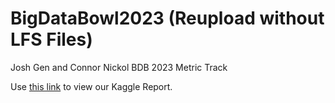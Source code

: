 # BigDataBowl2023 (Reupload without LFS Files)

Josh Gen and Connor Nickol BDB 2023 Metric Track

Use [this link](https://www.kaggle.com/code/connornickol/evaluating-offensive-tackles-with-bayesian-methods) to view our Kaggle Report.

